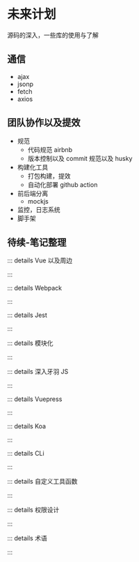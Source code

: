 # 未来计划

源码的深入，一些库的使用与了解

## 通信

- ajax
- jsonp
- fetch
- axios

## 团队协作以及提效

- 规范
  - 代码规范 airbnb
  - 版本控制以及 commit 规范以及 husky
- 构建化工具
  - 打包构建，提效
  - 自动化部署 github action
- 前后端分离
  - mockjs
- 监控，日志系统
- 脚手架

## 待续-笔记整理

::: details Vue 以及周边

:::

::: details Webpack

:::

::: details Jest

:::

::: details 模块化

:::

::: details 深入牙羽 JS

:::

::: details Vuepress

:::

::: details Koa

:::

::: details CLi

:::

::: details 自定义工具函数

:::

::: details 权限设计

:::

::: details 术语

:::
